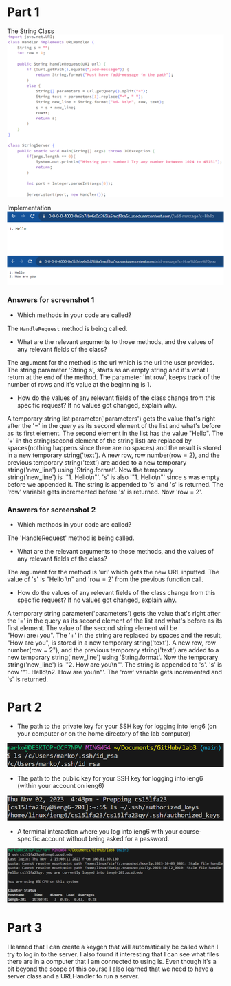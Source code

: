 # Part 1 #

The String Class
![image](StringServer.png)

Implementation
![image](imp1.png)
![image](imp2.png)


### Answers for screenshot 1 ###

* Which methods in your code are called?

The `HandleRequest` method is being called.

* What are the relevant arguments to those methods, and the values of any relevant fields of the class?

The argument for the method is the url which is the url the user provides. The string parameter 'String s', starts as an empty string and it's what I return at the end of the method. The parameter 'int row', keeps track of the number of rows and it's value at the beginning is 1.

* How do the values of any relevant fields of the class change from this specific request? If no values got changed, explain why.

A temporary string list parameter('parameters') gets the value that's right after the '=' in the query as its second element of the list and what's before as its first element. The second element in the list has the value "Hello". The '+' in the string(second element of the string list) are replaced by spaces(nothing happens since there are no spaces) and the result is stored in a new temporary string('text'). A new row, row number(row = 2), and the previous temporary string('text') are added to a new temporary string('new_line') using 'String.format'. Now the temporary string('new_line') is '"1. Hello\n"'. 's' is also '"1. Hello\n"' since s was empty before we appended it. The string is appended to 's' and 's' is returned. The 'row' variable gets incremented before 's' is returned. Now 'row = 2'. 



 ### Answers for screenshot 2 ###

* Which methods in your code are called?
  
The 'HandleRequest' method is being called.

* What are the relevant arguments to those methods, and the values of any relevant fields of the class?

The argument for the method is 'url' which gets the new URL inputted. The value of 's' is "Hello \n" and 'row = 2' from the previous function call. 

* How do the values of any relevant fields of the class change from this specific request? If no values got changed, explain why.

A temporary string parameter('parameters') gets the value that's right after the '=' in the query as its second element of the list and what's before as its first element. The value of the second string element will be "How+are+you". The '+' in the string are replaced by spaces and the result, "How are you", is stored in a new temporary string('text'). A new row, row number(row = 2"), and the previous temporary string('text') are added to a new temporary string('new_line') using 'String.format'. Now the temporary string('new_line') is '"2. How are you\n"'. The string is appended to 's'. 's' is now '"1. Hello\n2. How are you\n"'. The 'row' variable gets incremented and 's' is returned. 



# Part 2 #

* The path to the private key for your SSH key for logging into ieng6 (on your computer or on the home directory of the lab computer)

![image](privatekey.png)
  
* The path to the public key for your SSH key for logging into ieng6 (within your account on ieng6)

![image](publickey.png)
  
* A terminal interaction where you log into ieng6 with your course-specific account without being asked for a password.


![image](nopass.png)



# Part 3 #

I learned that I can create a keygen that will automatically be called when I try to log in to the server. I also found it interesting that I can see what files there are in a computer that I am connected to using ls. Even though it's a bit beyond the scope of this course I also learned that we need to have a server class and a URLHandler to run a server. 
